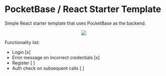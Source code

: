 # PocketBase / React Starter Template

Simple React starter template that uses PocketBase as the backend.

<p align="center">
  <img src="https://github.com/KaurKadak/pocketbase-react-starter/assets/44895755/2825b6b5-12a0-48f9-9197-50121b512cef" />
</p>

Functionality list:
 - Login [x]
 - Error message on incorrect credentials [x]
 - Register [ ]
 - Auth check on subsequent calls [ ]
